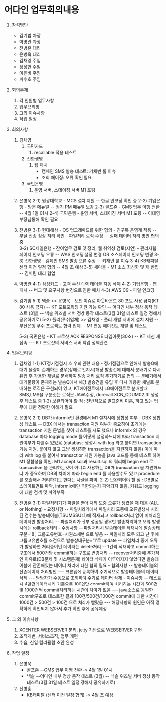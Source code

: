 어다인 업무회의내용
============
1. 참석명단
	- 김기범 차장
	- 박명관 과장
	- 전병훈 대리
	- 윤병욱 대리
	- 김채영 주임
	- 정성현 주임
	- 이은비 주임
	- 피수호 주임

2. 회의주제
	1. 각 인원별 업무사항
	2. 업무브리핑
	3. 그외 이슈사항
	4. 작업 일정
	
3. 회의사항
	1. 김채영
	    1. 국민카드
			1. recallable 적용 테스트
	    2. 신한생명
			1. 웹 패치
				- 캠페인 SMS 발송 테스트: 키채번 룰 이슈
				- 조회 페이징: 오류 확인 필요
	    3. 국민은행
			1. 운영 서버, 스테이징 서버  M1 포팅
	   
	2) 윤병욱
	    2-1) 원광대학교
			- MCS 설치 지원
				-- 한글 인코딩 확인 중
	    2-2) 기업은행
			- 방문 메뉴얼
				-- 정기 PM 메뉴얼 보강
	    2-3) 골프존
			- GMS 업무 이행 전환
				-- 4월 1일 01시
	    2-4) 국민은행
			- 운영 서버, 스테이징 서버  M1 포팅
				-- 이대영 부장님통해 확인 필요
	   
	3) 전병훈
	    3-1) 현대해상
			- OS 업그레이드를 위한 협의
			- 친구톡 운영계 적용
				-- 부달 전송 정상 처리 확인
			- 파일처리 로직 수정
				-- 실패 데이터 처리 방안 협의 중	
	    3-2) SC제일은행
			- 잔여업무 검토 및 정리, 웹 취약성 검토(지연)
			- 관리자웹 페이지 인코딩 오류
				-- WAS 인코딩 설정 변경 OR 소스페이지 인코딩 변경
	    3-3) 신한생명
			- 캠페인 SMS 발송 오류 수정
				-- 키채번 룰 이슈 
	    3-4) KB캐피탈
			- 센터 이전 일정 협의
				-- 4월 초 예상
	    3-5) 새마을
			- M1 소스 최신화 및 재 반입
				-- 김미림 대리 협업
	4) 박명관
	    4-1) 삼성카드
			- 고객 수신 이력 테이블 자동 삭제
	    4-2) 기업은행
			- 웹 패치
				-- 버그 및 요구사항 변경으로 인한 패치
	    4-3) AWS C9
			- 파일 인코딩
	   
	5) 김기범
	    5-1) 넥솔 >> 윤병욱
			- 보안 이슈로 아웃바운드 80 포트 사용 금지(KT 80 사용 금지)
				-- KT 포트포워딩 지원 가능 확인
				-- 어다인 내부 정상 동작 테스트 (3월)
				-- 넥솔 위즈빌 서버 정상 동작 테스트(3월 31일 테스트 일정 정해서 공유하기로)
	    5-2) 플리(푸쉬업체) >> 김채영
			- 플리 개발 서버에  설치 지원
				-- 부산은행 푸쉬 프로젝트 협력 업체
				-- M1 연동 에이전트 개발 및 테스트 
	   	
	    5-3) 국민은행
			- KT 크로샷 ACK RESPONSE 타임아웃(30초)
				-- KT 세션 재접속
					--- KT 크로샷의 서비스 서버 백업 정책관련
	  
4. 업무브리핑 
	1) 김채영
		1-1) KT정기점검시 호 우회 관련 대응
			- 정기점검으로 인해서 발송Q에 대기 물량이 존재하는 경우(장애로 인지시)해당 발송건에 대해서 분배기로 다시 유입 후 가용한 채널로 분배하여 발송 처리 로직 추가하기로 협의
				-- 분배기에서 대기물량이 존재하는 발송Q에서 해당 발송건을 유입 후 다시 가용한 채널로 분배하는 로직은 구현되어 있고, 
					KT에이전트에서 LG에이전트로 분배할때 SMS,LMS을 구분짓는 로직은 JAVA수정, dorecall.XCN_CDUM02.ftl 생성 후 테스트 중
		1-2) 보완되어야 할 점 : 전반적으로 발표준비 미흡, 하고 있는 업무에 대한 정확한 이해가 필요
		
	2) 윤병욱
		2-1) DB가 informix인 환경에서 M1 설치시에 정합성 여부
			- DBX 정합성 테스트
				-- DBX 에서는 transaction 지원 여부가 중요하여 초기에는 transaction 지원 문법을 찾아 테스트를 시도 했으나
				   informix 의 경우 database 마다 logging mode 를 어떻게 설정하느냐에 따라 transaction 지원여부가 다를수 있었음
				   (database 생성시 with log 라고 붙이면 transaction 기능 지원. 붙이지 않고 그냥 생성하면 transaction을 지원하지 않음)
				   이에 따라 with log 를 붙여서 transaction 지원 가능을 java 코드를 통해 테스트 하여 M1 정합성을 확인.
				   M1 accept.sql 과 result.sql 의 쿼리에 begin end 로 transaction 을 관리하는것이 아니고
				   사용하는 DB가 transaction 을 지원하느냐 가 중요하며 DB의 차이에 따라 begin end 를 사용할수도 있고 procedure 를 호출해서
				   처리하기도 한다는 사실을 파악. 
		2-2) 보완되어야 할 점 : DB별로 스테이트먼트 파악, informix에만 국한되는지 파악되지 않음, 키워드 logging에 대한 검색 및 파악부족
	   
	3) 전병훈
		3-1) 파일처리기가 파일을 받아 처리 도중 오류가 생겼을 때 대응 (ALL or Nothing)
			- 요청사항
				-- 파일처리기에서 파일처리 도중에 오류발생시 처리된 건수는 발송테이블(TSUMSSU41)에 적재되고 rollback처리 없이 미처리된 데이터만 발송처리.
				-- 파일처리가 전부 성공일 경우만 발송처리하고 오류 발생시에는 rollback처리
			- 수정사항
				--  파일처리시 발송테이블 적재시에 발송상태구분='8', 그룹고유번호=시퀀스채번 으로 넣음
				-- 파일처리 모두 되고 난 후에 그룹고유번호를 조건으로 발송상태구분='1'로 update
				-- 파일처리 중에 오류가 발생하면 처리중이던 데이터는 delete처리
				-- 1건씩 적재하고 commit하는 구조에서 500건당 commit하는 구조로 변경처리
				-- recover처리중에 추가적인 이유로(DB문제 및 시스템문제) 데이터 삭제가 이루어지지 않았다면 발송테이블에 잔존해있는 데이터 처리에 대한 협의 필요
			- 협의사항
				-- 발송테이블의 잔존데이터 처리방안
 					--- 크론탭에 등록하여 주기적으로 발송테이블의 데이터 삭제
					--- 담당자가 수동으로 조회하여 수기로 데이터 삭제
			- 이슈사항
				-- 테스트시 4만건데이터처리 기준으로 100건당 commit하여 처리하는 시간과 500건 및 1000건씩 commit처리하는 시간이 차이가 없음
					--- java소스로 동일한 commit구조로 테스트한 결과 100건/500건/1000건 commit에 대한 시간이 1000건 > 500건 > 100건 으로 처리가 빨랐음
					--- 해당사항의 원인은 아직 명확하게 확인되지 않아서 추가 확인 후에 공유예정 

5. 그 외 이슈사항
	1) XCENTER WEBSERVER  분리, jetty 기반으로 WEBSERVER 구현
	2) 조직개변, 서비스조직, 업무 개편
	3) 수습, 신입 컬리큘럼 초안 완성
	  
	  
6. 작업 일정 
	1) 윤병욱
		- 골프존 
			--GMS 업무 이행 전환 -> 4월 1일 01시
		- 넥솔 
			--어다인 내부 정상 동작 테스트 (3월)
			-- 넥솔 위즈빌 서버 정상 동작 테스트(3월 31일 테스트 일정 정해서 공유하기로)
	2) 전병훈
		- KB캐피탈 (센터 이전 일정 협의) -> 4월 초 예상